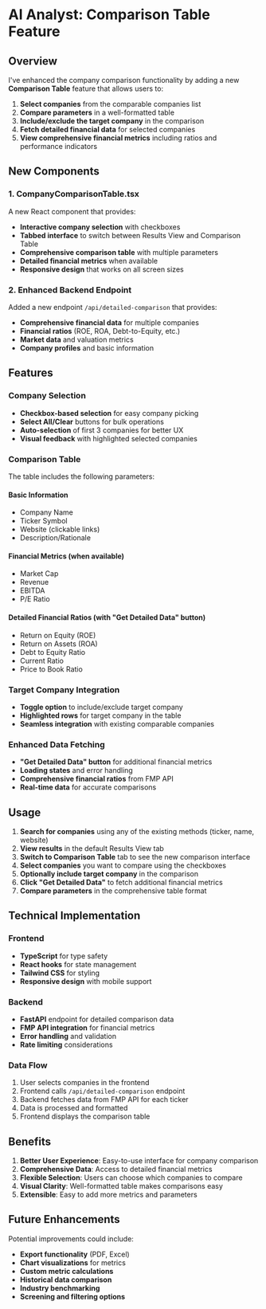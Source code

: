 # AI Analyst: Comparison Table Feature

## Overview

I've enhanced the company comparison functionality by adding a new **Comparison Table** feature that allows users to:

1. **Select companies** from the comparable companies list
2. **Compare parameters** in a well-formatted table
3. **Include/exclude the target company** in the comparison
4. **Fetch detailed financial data** for selected companies
5. **View comprehensive financial metrics** including ratios and performance indicators

## New Components

### 1. CompanyComparisonTable.tsx

A new React component that provides:

- **Interactive company selection** with checkboxes
- **Tabbed interface** to switch between Results View and Comparison Table
- **Comprehensive comparison table** with multiple parameters
- **Detailed financial metrics** when available
- **Responsive design** that works on all screen sizes

### 2. Enhanced Backend Endpoint

Added a new endpoint `/api/detailed-comparison` that provides:

- **Comprehensive financial data** for multiple companies
- **Financial ratios** (ROE, ROA, Debt-to-Equity, etc.)
- **Market data** and valuation metrics
- **Company profiles** and basic information

## Features

### Company Selection

- **Checkbox-based selection** for easy company picking
- **Select All/Clear** buttons for bulk operations
- **Auto-selection** of first 3 companies for better UX
- **Visual feedback** with highlighted selected companies

### Comparison Table

The table includes the following parameters:

#### Basic Information

- Company Name
- Ticker Symbol
- Website (clickable links)
- Description/Rationale

#### Financial Metrics (when available)

- Market Cap
- Revenue
- EBITDA
- P/E Ratio

#### Detailed Financial Ratios (with "Get Detailed Data" button)

- Return on Equity (ROE)
- Return on Assets (ROA)
- Debt to Equity Ratio
- Current Ratio
- Price to Book Ratio

### Target Company Integration

- **Toggle option** to include/exclude target company
- **Highlighted rows** for target company in the table
- **Seamless integration** with existing comparable companies

### Enhanced Data Fetching

- **"Get Detailed Data" button** for additional financial metrics
- **Loading states** and error handling
- **Comprehensive financial ratios** from FMP API
- **Real-time data** for accurate comparisons

## Usage

1. **Search for companies** using any of the existing methods (ticker, name, website)
2. **View results** in the default Results View tab
3. **Switch to Comparison Table** tab to see the new comparison interface
4. **Select companies** you want to compare using the checkboxes
5. **Optionally include target company** in the comparison
6. **Click "Get Detailed Data"** to fetch additional financial metrics
7. **Compare parameters** in the comprehensive table format

## Technical Implementation

### Frontend

- **TypeScript** for type safety
- **React hooks** for state management
- **Tailwind CSS** for styling
- **Responsive design** with mobile support

### Backend

- **FastAPI** endpoint for detailed comparison data
- **FMP API integration** for financial metrics
- **Error handling** and validation
- **Rate limiting** considerations

### Data Flow

1. User selects companies in the frontend
2. Frontend calls `/api/detailed-comparison` endpoint
3. Backend fetches data from FMP API for each ticker
4. Data is processed and formatted
5. Frontend displays the comparison table

## Benefits

1. **Better User Experience**: Easy-to-use interface for company comparison
2. **Comprehensive Data**: Access to detailed financial metrics
3. **Flexible Selection**: Users can choose which companies to compare
4. **Visual Clarity**: Well-formatted table makes comparisons easy
5. **Extensible**: Easy to add more metrics and parameters

## Future Enhancements

Potential improvements could include:

- **Export functionality** (PDF, Excel)
- **Chart visualizations** for metrics
- **Custom metric calculations**
- **Historical data comparison**
- **Industry benchmarking**
- **Screening and filtering options**
